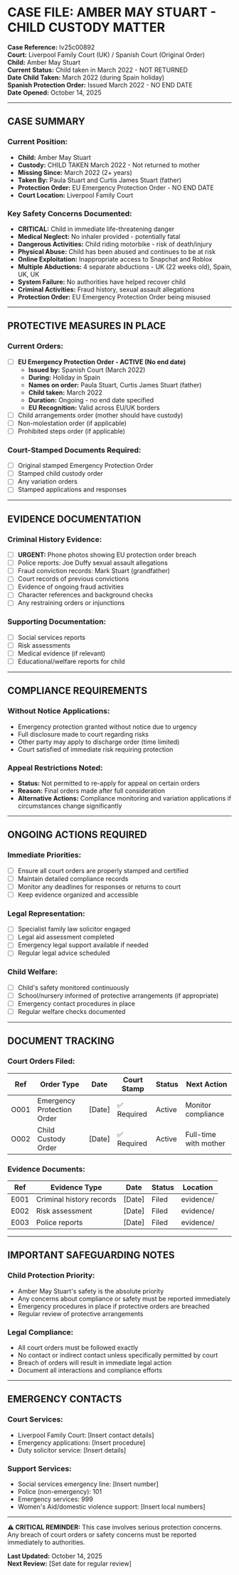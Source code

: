 # CASE FILE: AMBER MAY STUART - CHILD CUSTODY MATTER

**Case Reference:** lv25c00892  
**Court:** Liverpool Family Court (UK) / Spanish Court (Original Order)  
**Child:** Amber May Stuart  
**Current Status:** Child taken in March 2022 - NOT RETURNED  
**Date Child Taken:** March 2022 (during Spain holiday)  
**Spanish Protection Order:** Issued March 2022 - NO END DATE  
**Date Opened:** October 14, 2025  

---

## CASE SUMMARY

### Current Position:
- **Child:** Amber May Stuart
- **Custody:** CHILD TAKEN March 2022 - Not returned to mother
- **Missing Since:** March 2022 (2+ years)
- **Taken By:** Paula Stuart and Curtis James Stuart (father)
- **Protection Order:** EU Emergency Protection Order - NO END DATE
- **Court Location:** Liverpool Family Court

### Key Safety Concerns Documented:
- **CRITICAL:** Child in immediate life-threatening danger
- **Medical Neglect:** No inhaler provided - potentially fatal
- **Dangerous Activities:** Child riding motorbike - risk of death/injury
- **Physical Abuse:** Child has been abused and continues to be at risk
- **Online Exploitation:** Inappropriate access to Snapchat and Roblox
- **Multiple Abductions:** 4 separate abductions - UK (22 weeks old), Spain, UK, UK
- **System Failure:** No authorities have helped recover child
- **Criminal Activities:** Fraud history, sexual assault allegations
- **Protection Order:** EU Emergency Protection Order being misused

---

## PROTECTIVE MEASURES IN PLACE

### Current Orders:
- [ ] **EU Emergency Protection Order - ACTIVE (No end date)**
  - **Issued by:** Spanish Court (March 2022)
  - **During:** Holiday in Spain
  - **Names on order:** Paula Stuart, Curtis James Stuart (father)
  - **Child taken:** March 2022
  - **Duration:** Ongoing - no end date specified
  - **EU Recognition:** Valid across EU/UK borders
- [ ] Child arrangements order (mother should have custody)
- [ ] Non-molestation order (if applicable)
- [ ] Prohibited steps order (if applicable)

### Court-Stamped Documents Required:
- [ ] Original stamped Emergency Protection Order
- [ ] Stamped child custody order
- [ ] Any variation orders
- [ ] Stamped applications and responses

---

## EVIDENCE DOCUMENTATION

### Criminal History Evidence:
- [ ] **URGENT:** Phone photos showing EU protection order breach
- [ ] Police reports: Joe Duffy sexual assault allegations
- [ ] Fraud conviction records: Mark Stuart (grandfather)
- [ ] Court records of previous convictions
- [ ] Evidence of ongoing fraud activities
- [ ] Character references and background checks
- [ ] Any restraining orders or injunctions

### Supporting Documentation:
- [ ] Social services reports
- [ ] Risk assessments
- [ ] Medical evidence (if relevant)
- [ ] Educational/welfare reports for child

---

## COMPLIANCE REQUIREMENTS

### Without Notice Applications:
- Emergency protection granted without notice due to urgency
- Full disclosure made to court regarding risks
- Other party may apply to discharge order (time limited)
- Court satisfied of immediate risk requiring protection

### Appeal Restrictions Noted:
- **Status:** Not permitted to re-apply for appeal on certain orders
- **Reason:** Final orders made after full consideration
- **Alternative Actions:** Compliance monitoring and variation applications if circumstances change significantly

---

## ONGOING ACTIONS REQUIRED

### Immediate Priorities:
- [ ] Ensure all court orders are properly stamped and certified
- [ ] Maintain detailed compliance records
- [ ] Monitor any deadlines for responses or returns to court
- [ ] Keep evidence organized and accessible

### Legal Representation:
- [ ] Specialist family law solicitor engaged
- [ ] Legal aid assessment completed
- [ ] Emergency legal support available if needed
- [ ] Regular legal advice scheduled

### Child Welfare:
- [ ] Child's safety monitored continuously
- [ ] School/nursery informed of protective arrangements (if appropriate)
- [ ] Emergency contact procedures in place
- [ ] Regular welfare checks documented

---

## DOCUMENT TRACKING

### Court Orders Filed:
| Ref | Order Type | Date | Court Stamp | Status | Next Action |
|-----|------------|------|-------------|---------|-------------|
| O001 | Emergency Protection Order | [Date] | ✅ Required | Active | Monitor compliance |
| O002 | Child Custody Order | [Date] | ✅ Required | Active | Full-time with mother |

### Evidence Documents:
| Ref | Evidence Type | Date | Status | Location |
|-----|---------------|------|---------|----------|
| E001 | Criminal history records | [Date] | Filed | evidence/ |
| E002 | Risk assessment | [Date] | Filed | evidence/ |
| E003 | Police reports | [Date] | Filed | evidence/ |

---

## IMPORTANT SAFEGUARDING NOTES

### Child Protection Priority:
- Amber May Stuart's safety is the absolute priority
- Any concerns about compliance or safety must be reported immediately
- Emergency procedures in place if protective orders are breached
- Regular review of protective arrangements

### Legal Compliance:
- All court orders must be followed exactly
- No contact or indirect contact unless specifically permitted by court
- Breach of orders will result in immediate legal action
- Document all interactions and compliance efforts

---

## EMERGENCY CONTACTS

### Court Services:
- Liverpool Family Court: [Insert contact details]
- Emergency applications: [Insert procedure]
- Duty solicitor service: [Insert details]

### Support Services:
- Social services emergency line: [Insert number]
- Police (non-emergency): 101
- Emergency services: 999
- Women's Aid/domestic violence support: [Insert local numbers]

---

**⚠️ CRITICAL REMINDER:** This case involves serious protection concerns. Any breach of court orders or safety concerns must be reported immediately to authorities.

**Last Updated:** October 14, 2025  
**Next Review:** [Set date for regular review]